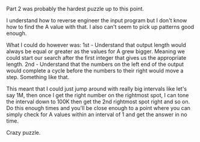 Part 2 was probably the hardest puzzle up to this point.

I understand how to reverse engineer the input program but I don't know how to find the A value with that.
I also can't seem to pick up patterns good enough.

What I could do however was:
1st - Understand that output length would always be equal or greater as the values for A grew bigger. Meaning we could start our search after the first integer that gives us the appropriate length.
2nd - Understand that the numbers on the left end of the output would complete a cycle before the numbers to their right would move a step. Something like that.

This meant that I could just jump around with really big intervals like let's say 1M, then once I get the right number on the rightmost spot, I can tone the interval down to 100K then get the 2nd rightmost spot right and so on. Do this enough times and you'll be close enough to a point where you can simply check for A values within an interval of 1 and get the answer in no time.

Crazy puzzle.